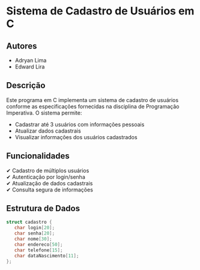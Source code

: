 # Sistema de Cadastro de Usuários em C

## Autores
- Adryan Lima
- Edward Lira

## Descrição
Este programa em C implementa um sistema de cadastro de usuários conforme as especificações fornecidas na disciplina de Programação Imperativa. O sistema permite:

- Cadastrar até 3 usuários com informações pessoais
- Atualizar dados cadastrais
- Visualizar informações dos usuários cadastrados

## Funcionalidades
✔ Cadastro de múltiplos usuários  
✔ Autenticação por login/senha  
✔ Atualização de dados cadastrais  
✔ Consulta segura de informações  

## Estrutura de Dados
```c
struct cadastro {
   char login[20];
   char senha[20];
   char nome[30];
   char endereco[50];
   char telefone[15];
   char dataNascimento[11];
};
